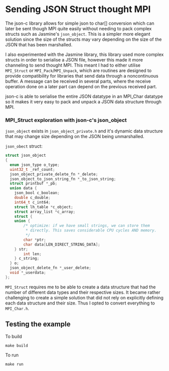# Sending JSON Struct thought MPI

﻿The json-c library allows for simple json to char[] conversion which can later be sent though MPI quite easily without needing to pack complex structs such as Jasmine's `json_object`. This is a simpler more elegant solution since the size of the structs may vary depending on the size of the JSON that has been marshalled.

I also experimented with the Jasmine library, this library used more complex structs in order to serialise a JSON file, however this made it more channeling to send thought MPI. This meant I had to either utilise `MPI_Struct` or `MPI_Pack`/`MPI_Unpack`, which are routines are designed
 to provide compatibility for libraries that send data through a noncontinuous buffer. A message can be received in several parts, where the receive operation done on a later part can depend on the previous received part.

json-c is able to serialise the entire JSON datatype in an MPI_Char datatype so it makes it very easy to pack and unpack a JSON data structure through MPI.

### MPI_Struct exploration with json-c's json_object

`json_object` exists in `json_object_private.h` and it's dynamic data structure that may change size depending on the JSON being unmarshalled.

`json_obect` struct:
```C
struct json_object
{
  enum json_type o_type;
  uint32_t _ref_count;
  json_object_private_delete_fn *_delete;
  json_object_to_json_string_fn *_to_json_string;
  struct printbuf *_pb;
  union data {
    json_bool c_boolean;
    double c_double;
    int64_t c_int64;
    struct lh_table *c_object;
    struct array_list *c_array;
    struct {
    union {
        /* optimize: if we have small strings, we can store them
         * directly. This saves considerable CPU cycles AND memory.
         */
        char *ptr;
        char data[LEN_DIRECT_STRING_DATA];
    } str;
        int len;
    } c_string;
  } o;
  json_object_delete_fn *_user_delete;
  void *_userdata;
};
```

`MPI_Struct` requires me to be able to create a data structure that had the number of different data types and their respective sizes. It became rather challenging to create a simple solution that did not rely on explicitly defining each data structure and their size. Thus I opted to convert everything to `MPI_Char.h`.

## Testing the example

To build
```
make build
```

To run
```
make run
```
